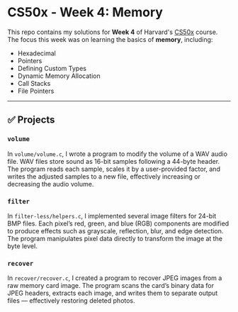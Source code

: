 # CS50x - Week 4: Memory

This repo contains my solutions for **Week 4** of Harvard's [CS50x](https://pll.harvard.edu/course/cs50-introduction-computer-science) course. The focus this week was on learning the basics of **memory**, including:

- Hexadecimal
- Pointers
- Defining Custom Types
- Dynamic Memory Allocation
- Call Stacks
- File Pointers

---

## ✅ Projects

### `volume`

In `volume/volume.c`, I wrote a program to modify the volume of a WAV audio file. WAV files store sound as 16-bit samples following a 44-byte header. The program reads each sample, scales it by a user-provided factor, and writes the adjusted samples to a new file, effectively increasing or decreasing the audio volume.

### `filter`

In `filter-less/helpers.c`, I implemented several image filters for 24-bit BMP files. Each pixel’s red, green, and blue (RGB) components are modified to produce effects such as grayscale, reflection, blur, and edge detection. The program manipulates pixel data directly to transform the image at the byte level.

### `recover`

In `recover/recover.c`, I created a program to recover JPEG images from a raw memory card image. The program scans the card’s binary data for JPEG headers, extracts each image, and writes them to separate output files — effectively restoring deleted photos.
